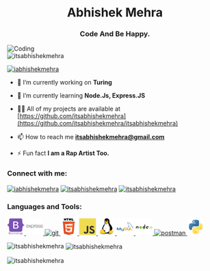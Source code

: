 <h1 align="center">Abhishek Mehra</h1>
<h3 align="center">Code And Be Happy.</h3>
<img align="right" alt="Coding" width="800" src="https://camo.githubusercontent.com/417e6e178a69cc045c656d083ba983a59303f099087090269c01cacc6741ef29/68747470733a2f2f7170682e66732e71756f726163646e2e6e65742f6d61696e2d71696d672d6661376234626463336232663733653734396535633263363436643461653133">

<p align="left"> <img src="https://komarev.com/ghpvc/?username=itsabhishekmehra&label=Profile%20views&color=0e75b6&style=flat" alt="itsabhishekmehra" /> </p>

<p align="left"> <a href="https://twitter.com/iabhishekmehra" target="blank"><img src="https://img.shields.io/twitter/follow/iabhishekmehra?logo=twitter&style=for-the-badge" alt="iabhishekmehra" /></a> </p>

- 🔭 I’m currently working on **Turing**

- 🌱 I’m currently learning **Node.Js, Express.JS**

- 👨‍💻 All of my projects are available at [https://github.com/itsabhishekmehra](https://github.com/itsabhishekmehra/itsabhishekmehra)

- 📫 How to reach me **itsabhishekmehra@gmail.com**

- ⚡ Fun fact **I am a Rap Artist Too.**

<h3 align="left">Connect with me:</h3>
<p align="left">
<a href="https://twitter.com/iabhishekmehra" target="blank"><img align="center" src="https://raw.githubusercontent.com/rahuldkjain/github-profile-readme-generator/master/src/images/icons/Social/twitter.svg" alt="iabhishekmehra" height="30" width="40" /></a>
<a href="https://instagram.com/itsabhishekmehra" target="blank"><img align="center" src="https://raw.githubusercontent.com/rahuldkjain/github-profile-readme-generator/master/src/images/icons/Social/instagram.svg" alt="itsabhishekmehra" height="30" width="40" /></a>
<a href="https://www.hackerrank.com/itsabhishekmehra" target="blank"><img align="center" src="https://raw.githubusercontent.com/rahuldkjain/github-profile-readme-generator/master/src/images/icons/Social/hackerrank.svg" alt="itsabhishekmehra" height="30" width="40" /></a>
</p>

<h3 align="left">Languages and Tools:</h3>
<p align="left"> <a href="https://getbootstrap.com" target="_blank" rel="noreferrer"> <img src="https://raw.githubusercontent.com/devicons/devicon/master/icons/bootstrap/bootstrap-plain-wordmark.svg" alt="bootstrap" width="40" height="40"/> </a> <a href="https://expressjs.com" target="_blank" rel="noreferrer"> <img src="https://raw.githubusercontent.com/devicons/devicon/master/icons/express/express-original-wordmark.svg" alt="express" width="40" height="40"/> </a> <a href="https://git-scm.com/" target="_blank" rel="noreferrer"> <img src="https://www.vectorlogo.zone/logos/git-scm/git-scm-icon.svg" alt="git" width="40" height="40"/> </a> <a href="https://www.w3.org/html/" target="_blank" rel="noreferrer"> <img src="https://raw.githubusercontent.com/devicons/devicon/master/icons/html5/html5-original-wordmark.svg" alt="html5" width="40" height="40"/> </a> <a href="https://developer.mozilla.org/en-US/docs/Web/JavaScript" target="_blank" rel="noreferrer"> <img src="https://raw.githubusercontent.com/devicons/devicon/master/icons/javascript/javascript-original.svg" alt="javascript" width="40" height="40"/> </a> <a href="https://www.linux.org/" target="_blank" rel="noreferrer"> <img src="https://raw.githubusercontent.com/devicons/devicon/master/icons/linux/linux-original.svg" alt="linux" width="40" height="40"/> </a> <a href="https://www.mysql.com/" target="_blank" rel="noreferrer"> <img src="https://raw.githubusercontent.com/devicons/devicon/master/icons/mysql/mysql-original-wordmark.svg" alt="mysql" width="40" height="40"/> </a> <a href="https://nodejs.org" target="_blank" rel="noreferrer"> <img src="https://raw.githubusercontent.com/devicons/devicon/master/icons/nodejs/nodejs-original-wordmark.svg" alt="nodejs" width="40" height="40"/> </a> <a href="https://postman.com" target="_blank" rel="noreferrer"> <img src="https://www.vectorlogo.zone/logos/getpostman/getpostman-icon.svg" alt="postman" width="40" height="40"/> </a> <a href="https://www.python.org" target="_blank" rel="noreferrer"> <img src="https://raw.githubusercontent.com/devicons/devicon/master/icons/python/python-original.svg" alt="python" width="40" height="40"/> </a> </p>

<p><img align="left" src="https://github-readme-stats.vercel.app/api/top-langs?username=itsabhishekmehra&show_icons=true&locale=en&layout=compact" alt="itsabhishekmehra" /></p>

<p>&nbsp;<img align="center" src="https://github-readme-stats.vercel.app/api?username=itsabhishekmehra&show_icons=true&locale=en" alt="itsabhishekmehra" /></p>

<p><img align="center" src="https://github-readme-streak-stats.herokuapp.com/?user=itsabhishekmehra&" alt="itsabhishekmehra" /></p>
